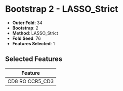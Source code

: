 # Bootstrap 2 - LASSO_Strict

- **Outer Fold**: 34
- **Bootstrap**: 2
- **Method**: LASSO_Strict
- **Fold Seed**: 76
- **Features Selected**: 1

## Selected Features

| Feature |
|---------|
| CD8 RO CCR5_CD3 |
